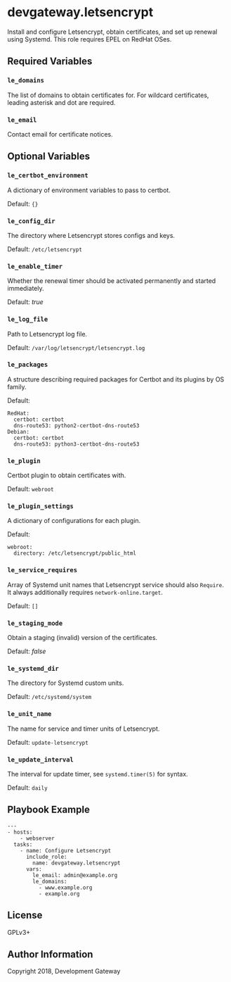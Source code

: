 # devgateway.letsencrypt

Install and configure Letsencrypt, obtain certificates, and set up renewal using Systemd. This role
requires EPEL on RedHat OSes.

## Required Variables

### `le_domains`

The list of domains to obtain certificates for. For wildcard certificates, leading asterisk and dot
are required.

### `le_email`

Contact email for certificate notices.

## Optional Variables

### `le_certbot_environment`

A dictionary of environment variables to pass to certbot.

Default: ``` {} ```

### `le_config_dir`

The directory where Letsencrypt stores configs and keys.

Default: ``` /etc/letsencrypt ```

### `le_enable_timer`

Whether the renewal timer should be activated permanently and started immediately.

Default: *true*

### `le_log_file`

Path to Letsencrypt log file.

Default: ``` /var/log/letsencrypt/letsencrypt.log ```

### `le_packages`

A structure describing required packages for Certbot and its plugins by OS family.

Default:

    RedHat:
      certbot: certbot
      dns-route53: python2-certbot-dns-route53
    Debian:
      certbot: certbot
      dns-route53: python3-certbot-dns-route53


### `le_plugin`

Certbot plugin to obtain certificates with.

Default: ``` webroot ```

### `le_plugin_settings`

A dictionary of configurations for each plugin.

Default:

    webroot:
      directory: /etc/letsencrypt/public_html


### `le_service_requires`

Array of Systemd unit names that Letsencrypt service should also `Require`. It always additionally
requires `network-online.target`.

Default: `[]`

### `le_staging_mode`

Obtain a staging (invalid) version of the certificates.

Default: *false*

### `le_systemd_dir`

The directory for Systemd custom units.

Default: ``` /etc/systemd/system ```

### `le_unit_name`

The name for service and timer units of Letsencrypt.

Default: ``` update-letsencrypt ```

### `le_update_interval`

The interval for update timer, see `systemd.timer(5)` for syntax.

Default: ``` daily ```

## Playbook Example

    ---
    - hosts:
        - webserver
      tasks:
        - name: Configure Letsencrypt
          include_role:
            name: devgateway.letsencrypt
          vars:
            le_email: admin@example.org
            le_domains:
              - www.example.org
              - example.org


## License

GPLv3+

## Author Information

Copyright 2018, Development Gateway

